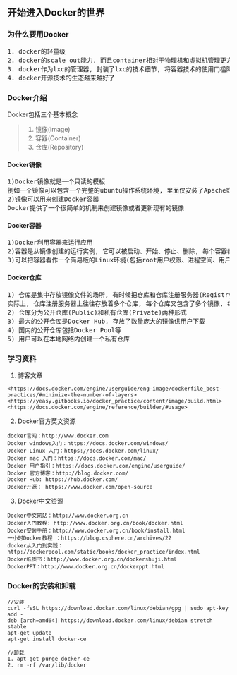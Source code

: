 ## 开始进入Docker的世界

### 为什么要用Docker
<pre>
1. docker的轻量级
2. docker的scale out能力, 而且container相对于物理机和虚拟机管理更方便
3. docker作为lxc的管理器, 封装了lxc的技术细节, 将容器技术的使用门槛降低了, 可以快速见到产品的效果
4. docker开源技术的生态越来越好了
</pre>

### Docker介绍

Docker包括三个基本概念 <br/>
> 1. 镜像(Image)
> 2. 容器(Container)
> 3. 仓库(Repository)

#### Docker镜像
<pre>
1)Docker镜像就是一个只读的模板
例如一个镜像可以包含一个完整的ubuntu操作系统环境, 里面仅安装了Apache或用户需要的其它程序
2)镜像可以用来创建Docker容器
Docker提供了一个很简单的机制来创建镜像或者更新现有的镜像
</pre>

#### Docker容器
<pre>
1)Docker利用容器来运行应用
2)容器是从镜像创建的运行实例, 它可以被启动、开始、停止、删除, 每个容器都是相互隔离的、保证安全的平台
3)可以把容器看作一个简易版的Linux环境(包括root用户权限、进程空间、用户空间和网络空间等)和运行在其中的应用程序
</pre>

#### Docker仓库
<pre>
1) 仓库是集中存放镜像文件的场所, 有时候把仓库和仓库注册服务器(Registry)混为一谈, 并不严格区分, 
实际上, 仓库注册服务器上往往存放着多个仓库, 每个仓库又包含了多个镜像, 每个镜像有不同的标签(tag)
2) 仓库分为公开仓库(Public)和私有仓库(Private)两种形式
3) 最大的公开仓库是Docker Hub, 存放了数量庞大的镜像供用户下载
4) 国内的公开仓库包括Docker Pool等
5) 用户可以在本地网络内创建一个私有仓库
</pre>

### 学习资料
1. 博客文章
```
<https://docs.docker.com/engine/userguide/eng-image/dockerfile_best-practices/#minimize-the-number-of-layers>
<https://yeasy.gitbooks.io/docker_practice/content/image/build.html>
<https://docs.docker.com/engine/reference/builder/#usage>
```

2. Docker官方英文资源
```
docker官网：http://www.docker.com
Docker windows入门：https://docs.docker.com/windows/
Docker Linux 入门：https://docs.docker.com/linux/
Docker mac 入门：https://docs.docker.com/mac/
Docker 用户指引：https://docs.docker.com/engine/userguide/
Docker 官方博客：http://blog.docker.com/
Docker Hub: https://hub.docker.com/
Docker开源： https://www.docker.com/open-source
```

3. Docker中文资源
```
Docker中文网站：http://www.docker.org.cn
Docker入门教程: http://www.docker.org.cn/book/docker.html
Docker安装手册：http://www.docker.org.cn/book/install.html
一小时Docker教程 ：https://blog.csphere.cn/archives/22
docker从入门到实践：http://dockerpool.com/static/books/docker_practice/index.html
Docker纸质书：http://www.docker.org.cn/dockershuji.html
DockerPPT：http://www.docker.org.cn/dockerppt.html
```

### Docker的安装和卸载
```
//安装
curl -fsSL https://download.docker.com/linux/debian/gpg | sudo apt-key add -
deb [arch=amd64] https://download.docker.com/linux/debian stretch stable
apt-get update
apt-get install docker-ce

//卸载
1. apt-get purge docker-ce
2. rm -rf /var/lib/docker
```

